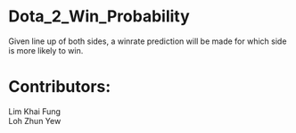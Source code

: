 # Dota_2_Win_Probability
Given line up of both sides, a winrate prediction will be made for which side is more likely to win.

# Contributors:
Lim Khai Fung<br/>
Loh Zhun Yew